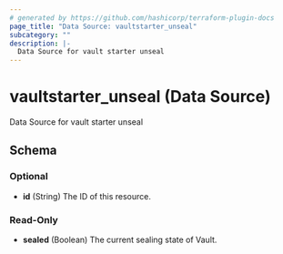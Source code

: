 ```yaml
---
# generated by https://github.com/hashicorp/terraform-plugin-docs
page_title: "Data Source: vaultstarter_unseal"
subcategory: ""
description: |-
  Data Source for vault starter unseal
---
```


# vaultstarter_unseal (Data Source)

Data Source for vault starter unseal



<!-- schema generated by tfplugindocs -->
## Schema

### Optional

- **id** (String) The ID of this resource.

### Read-Only

- **sealed** (Boolean) The current sealing state of Vault.



